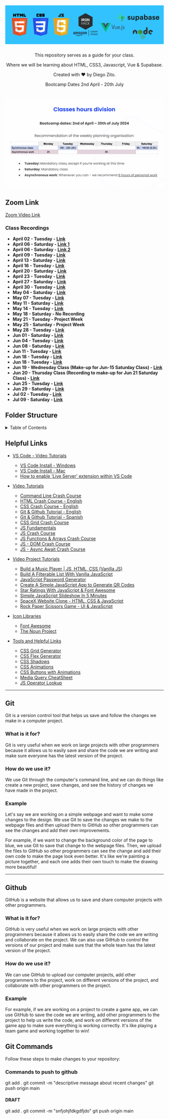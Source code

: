 <h1 align="center">
  <a href="https://github.com/dzc1/ironhack-amazon-april-2024-class-repo">
    <img src="./assets/imgs/banner.png" alt="Amazon Hybrid Class">
  </a>
</h1>
<p align="center">This repository serves as a guide for your class.</p>
<p align="center">Where we will be learning about HTML, CSS3, Javascript, Vue & Supabase.</p>
<p align="center" style="font: 16px">Created with ❤️ by Diego Zito.</p>
<p align="center" style="font: 16px">Bootcamp Dates 2nd April - 20th July</p>

<h1 align="center">
  <a href="https://github.com/dzc1/ironhack-amazon-april-2024-class-repo">
    <img src="./assets/imgs/schedule.png" alt="Amazon Hybrid Class">
  </a>
</h1>

## Zoom Link

[Zoom Video Link](https://ironhack.zoom.us/j/98932082308)

### Class Recordings

- **April 02 - Tuesday - [Link](https://ironhack.zoom.us/rec/share/r_Kq4hwwaxRqKeIh_CGQPfK-hGnFUVlXSZ75XMvjpoRheiEyKkhvQnudW4nIshsR.vhuNmFpYX_WNq3sR)**
- **April 06 - Saturday - [Link 1](https://ironhack.zoom.us/rec/share/7no0rhhEi1nSLDZP_4lTDjYw_WgirvOILHUTXYdVDMnxj-_jIwJ5ILEJPtWw7Lbh.gBnK9YSKtcwat8hd)**
- **April 06 - Saturday - [Link 2](https://ironhack.zoom.us/rec/share/-sVtFCQY9ZuW7CVaR4wzKLXmi44l3P6me3tVp-tKrut8figUBhge4Vof4Fhps5Y.BH2ZUP7yitdHgE5T)**
- **April 09 - Tuesday - [Link](https://ironhack.zoom.us/rec/share/bSv4PMZflelzwaJEmz55dBuKOur4oa_tahMq8AMV0iZqair_FGM1gagIRGVJ96c0.RHb08Hx8JGaMOvdr)**
- **April 13 - Saturday - [Link](https://ironhack.zoom.us/rec/share/ztVhBPNh5EmacEeYLWcdUkLX5FGA7MUgXZ09wzNBEn31bHAmD8roPuwkhpcAD3jt.7bTrwx2QCDE8HqBq)**
- **April 16 - Tuesday - [Link](https://ironhack.zoom.us/rec/share/QdPptBTfryYfHXNxSqj7NmHgHTIVLljGbctVBOa2HDRvcNrZag6eZ-IMBuJ03q28.ysXMMOxHoyh-u_dg)**
- **April 20 - Saturday - [Link](https://ironhack.zoom.us/rec/share/wePTNkNNJbD2cxaKG9GXxZntPIh84bYh9AYkoNqwByX4QMgazr_EhU-LY-WlkCOc.uXe8RRgxy4LVNf-U)**
- **April 23 - Tuesday - [Link](https://ironhack.zoom.us/rec/share/PWbtXCIIO0UyT_XdkNmSzZJlhPSI2qChk40QDqXtaLeCOMYDkV4_qaWQVxJQz7xQ.o97ew4HCweeelaxj)**
- **April 27 - Saturday - [Link](https://ironhack.zoom.us/rec/share/hbfweIEs2mwoPkcrRWkZ7-O81-37sLud5YMO9jr43TBF-UI_zI2rBv8Qp2PnA183.5p8ss5EqSBdg1yiy)**
- **April 30 - Tuesday - [Link](https://ironhack.zoom.us/rec/share/kKbd0L5-c00Mt0aayeVAniw3u7s5PWgoDTqZdjmEK9KjIWW66XaKI28ct-67FeI4.LoChJj3u_W6-ysIp)**
- **May 04 - Saturday - [Link](https://ironhack.zoom.us/rec/share/8dmsNktFF4RlEA83ZFAanjpD8vMGjKEVKi_tjAanjgM2q6MSk8mJJkVCNko1yIhh.uSqvrJ4-Y0JcHCOn)**
- **May 07 - Tuesday - [Link](https://ironhack.zoom.us/rec/share/RSWzhIC0H_XARhIPaWt_sRelRti1G4hMXP_bXrp3hOADoOzzp4YdOLtZuy6BWoxo.nFZQWPpHCJqSrdz6)**
- **May 11 - Saturday - [Link](https://ironhack.zoom.us/rec/share/m2fX2w_Xlr5DssrlsePkafb7dM5Dlyip3H_C01mFKow1QcyyfGg4KYMNlpPnHAAp.RnTyZSQpFzB-WNL7)**
- **May 14 - Tuesday - [Link](https://ironhack.zoom.us/rec/share/5cfXQfHiqjlgYIc3gY2a4Lea3IEcn6-BR2EC0PZT89U-tiga_qk6XUocRw96ZaEF.r5NygyllcRIyNKLU)**
- **May 18 - Saturday - No Recording**
- **May 21 - Tuesday - Project Week**
- **May 25 - Saturday - Project Week**
- **May 28 - Tuesday - [Link](https://ironhack.zoom.us/rec/share/seCDl5r_77Os-t1qWV4hmFZb04SjEVP6EXQJCBQYn8oRR9YScechzsxGDNr2o-m8.X6Jwr_VNdK8I0PYD)**
- **Jun 01 - Saturday - [Link](https://ironhack.zoom.us/rec/share/seCDl5r_77Os-t1qWV4hmFZb04SjEVP6EXQJCBQYn8oRR9YScechzsxGDNr2o-m8.X6Jwr_VNdK8I0PYD)**
- **Jun 04 - Tuesday - [Link](https://ironhack.zoom.us/rec/share/4BY9e-LY9jDg_Dra9pr2fJ8w0-I5cEels5XlnWUgyZq2z1SSglyVtqsLAemAwPbq.a1KTkSBslq58igz2)**
- **Jun 08 - Saturday - [Link](https://ironhack.zoom.us/rec/share/TYTEK4UhW6QX1W6SU0gtW6b_E2bSqSSvOittT2dqcb0xtoMt057iGb4fupNYow.JJ8O5ZiNzzi3RWQP)**
- **Jun 11 - Tuesday - [Link](https://ironhack.zoom.us/rec/share/UXgZNujpvkyWSIOoByPToFrR6DVWbWDoPSknVBdDsUqHVx0dgXPeDNlHX2vUPFcR.KWDSSC2Xpx31fqeG)**
- **Jun 18 - Tuesday - [Link](https://ironhack.zoom.us/rec/share/yKlvfSwVNGb2KwpoD3DOxjMRQdswRzKU3lHG6eo0T2iLrfJZtQJXK9HWdgHuO0-E.EpZqPvEdO0HI5uYA)**
- **Jun 18 - Tuesday - [Link](https://ironhack.zoom.us/rec/share/DOleefVKiztHWk-Qt65RU6cCbysiRGvN1IfO1yWuklZzMpXg-2d5d_M6xqHZxt0x.gzG9IRCt75QWNk7-)**
- **Jun 19 - Wednesday Class (Make-up for Jun-15 Saturday Class) - [Link](https://ironhack.zoom.us/rec/share/ROPHfKuaSQ49prwSuBLjFZkXIr5dMrnKBzEyOEqULOQYXI07rkyAv4QbJS53-iOo.bKjKiiX-wc0hhwOq)**
- **Jun 20 - Thursday Class (Recording to make-up for Jun 21 Saturday Class) - [Link](https://ironhack.zoom.us/rec/share/efMBoUZFLGgX9z8oQ6HSvXab5tI7mRRofYbByHep0a175x-b5SH1KimJU75f6Rev.HDelyZCvTXFXfWZi)**
- **Jun 25 - Tuesday - [Link](https://ironhack.zoom.us/rec/share/u-Bj67zggP1M2EIHdIookLJP__y2NePUJUmk81Z9zU1wUYa71p9IU7ozz6PjY-aI.bfInlIeO_Kgfh4cy)**
- **Jun 29 - Saturday - [Link](https://ironhack.zoom.us/rec/share/MWNo3x0no8nOiatMRa-7Tlev-a-ifPL_R8PNU2U-A1Q9sSX97GTiu2RrOoC1rNCj.wgs-ZS2plFA9AuGX)**
- **Jul 02 - Tuesday - [Link](https://ironhack.zoom.us/rec/share/7Y9rWAL52zRL-QcvUNe6kE0ciNLKNh3GgIBq-bJjr6ZRPIrACLwGQOCYClbDItU.t6U13E39WU1-omZ-)**
- **Jul 09 - Saturday - [Link](https://ironhack.zoom.us/rec/share/SPB2np-2NtN75trLBjA1Ruvxcl0jyGDJumdNno3S1gx0ZTwhGvUcrKjQXoLzRozT.0eg5JYqfgw3CyXhL)**

## Folder Structure

<details>
   <summary>Table of Contents</summary>
   <ul>
      <li>
       <a href="">Week 1</a>
      </li>
      <li>
       <a href="">Week 2</a>
      </li>
      <li>
       <a href="">Week 3</a>
      </li>
   </ul>
</details>

## Helpful Links

- [VS Code - Video Tutorials](#vscode-video-tutorials)

  - [VS Code Install - Windows](https://www.youtube.com/watch?v=X_Z7d04x9-E)
  - [VS Code Install - Mac](https://www.youtube.com/watch?v=5vcQAfvDsz0)
  - [How to enable 'Live Server' extension within VS Code](https://www.geeksforgeeks.org/how-to-enable-live-server-on-visual-studio-code/)

- [Video Tutorials](#video-tutorials)

  - [Command Line Crash Course](https://youtu.be/uwAqEzhyjtw)
  - [HTML Crash Course - English](https://youtu.be/UB1O30fR-EE)
  - [CSS Crash Course - English](https://youtu.be/yfoY53QXEnI)
  - [Git & Github Tutorial - English](https://www.youtube.com/watch?v=HkdAHXoRtos)
  - [Git & Github Tutorial - Spanish](https://www.youtube.com/watch?v=vlCXdvcgiE0)
  - [CSS Grid Crash Course](https://youtu.be/0xMQfnTU6oo)
  - [JS Fundamentals](https://youtu.be/vEROU2XtPR8)
  - [JS Crash Course](https://youtu.be/hdI2bqOjy3c)
  - [JS Functions & Arrays Crash Course](https://youtu.be/rRgD1yVwIvE)
  - [JS - DOM Crash Course](https://youtu.be/0ik6X4DJKCc)
  - [JS - Async Await Crash Course](https://youtu.be/PoRJizFvM7s)

- [Video Project Tutorials](#video-project-tutorials)
  - [Build a Music Player | JS, HTML, CSS (Vanilla JS)](https://youtu.be/QTHRWGn_sJw)
  - [Build A Filterable List With Vanilla JavaScript](https://youtu.be/G1eW3Oi6uoc)
  - [JavaScript Password Generator](https://youtu.be/duNmhKgtcsI)
  - [Create A Simple JavaScript App to Generate QR Codes](https://youtu.be/qNiUlml9MDk)
  - [Star Ratings With JavaScript & Font Awesome](https://youtu.be/u3rylF3y3og)
  - [Simple JavaScript Slideshow In 5 Minutes](https://youtu.be/4YQ4svkETS0)
  - [SpaceX Website Clone - HTML, CSS & JavaScript](https://youtu.be/wryPX7KSwSc)
  - [Rock Paper Scissors Game - UI & JavaScript](https://youtu.be/WR_pWXJZiRY)
- [Icon Libraries](#icon-libraries)

  - [Font Awesome](https://fontawesome.com/)
  - [The Noun Project](https://thenounproject.com/)

- [Tools and Helpful Links](#tools)
  - [CSS Grid Generator](https://cssgrid-generator.netlify.app/)
  - [CSS Flex Generator](https://flexbox.help/)
  - [CSS Shadows](https://htmlcssfreebies.com/css-box-shadow-examples/)
  - [CSS Animations](https://animista.net/)
  - [CSS Buttons with Animations](https://htmlcssfreebies.com/pheasant-demure-buttons/)
  - [Media Query CheatSheet](https://gist.github.com/bartholomej/8415655)
  - [JS Operator Lookup](https://www.joshwcomeau.com/operator-lookup/)

<hr />

## Git

Git is a version control tool that helps us save and follow the changes we make in a computer project.

### What is it for?

Git is very useful when we work on large projects with other programmers because it allows us to easily save and share the code we are writing and make sure everyone has the latest version of the project.

### How do we use it?

We use Git through the computer's command line, and we can do things like create a new project, save changes, and see the history of changes we have made in the project.

### Example

Let's say we are working on a simple webpage and want to make some changes to the design. We use Git to save the changes we make to the webpage files and then upload them to GitHub so other programmers can see the changes and add their own improvements.

For example, if we want to change the background color of the page to blue, we use Git to save that change to the webpage files. Then, we upload the files to GitHub so other programmers can see the change and add their own code to make the page look even better. It's like we're painting a picture together, and each one adds their own touch to make the drawing more beautiful!

<hr />

## Github

GitHub is a website that allows us to save and share computer projects with other programmers.

### What is it for?

GitHub is very useful when we work on large projects with other programmers because it allows us to easily share the code we are writing and collaborate on the project. We can also use GitHub to control the versions of our project and make sure that the whole team has the latest version of the project.

### How do we use it?

We can use GitHub to upload our computer projects, add other programmers to the project, work on different versions of the project, and collaborate with other programmers on the project.

### Example

For example, if we are working on a project to create a game app, we can use GitHub to save the code we are writing, add other programmers to the project to help us write the code, and work on different versions of the game app to make sure everything is working correctly. It's like playing a team game and working together to win!

## Git Commands

Follow these steps to make changes to your repository:

### Commands to push to github

git add .
git commit -m "descriptive message about recent changes"
git push origin main

#### DRAFT

git add .
git commit -m "snfjohjfdkgdfjdo"
git push origin main
